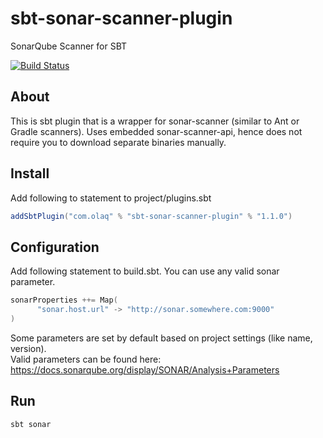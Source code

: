 # sbt-sonar-scanner-plugin
SonarQube Scanner for SBT

[![Build Status](https://travis-ci.org/olaq/sbt-sonar-scanner-plugin.svg?branch=master)](https://travis-ci.org/olaq/sbt-sonar-scanner-plugin)

## About
This is sbt plugin that is a wrapper for sonar-scanner (similar to Ant or Gradle scanners).
Uses embedded sonar-scanner-api, hence does not require you to download separate binaries manually.

## Install
Add following to statement to project/plugins.sbt
```scala
addSbtPlugin("com.olaq" % "sbt-sonar-scanner-plugin" % "1.1.0")
```

## Configuration
Add following statement to build.sbt. You can use any valid sonar parameter.
```scala
sonarProperties ++= Map(
      "sonar.host.url" -> "http://sonar.somewhere.com:9000"
)
```
Some parameters are set by default based on project settings (like name, version).  
Valid parameters can be found here: https://docs.sonarqube.org/display/SONAR/Analysis+Parameters

## Run
```sbtshell
sbt sonar
```


